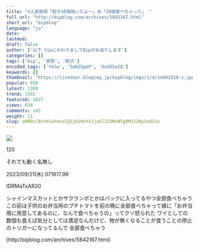 ```yaml
---
title: "4人家族母「餃子40個焼いたよー」夫「30個食べちゃった」 "
full_url: "http://bipblog.com/archives/5842167.html"
short_url: "bipblog"
language: "ja"
date: 
lastmod: 
draft: false
author: ['以下 VipにかわりましてBipがお送りします']
categories: []
tags: ['bip', '家族', '餃子']
encoded_tags: ['Ymlw', '5a625peP', '6aSD5a2Q']
keywords: []
thumbnail: "https://livedoor.blogimg.jp/bipblog/imgs/1/d/1d401518-s.jpg"
popular: 918
latest: 1309
trend: 1501
featured: 1027
views: 634
comments: 145
weight: 11
slug: aHR0cC8vYmlwYmxvZy5jb20vYXJjaGl2ZXMvNTg0MjE2Ny5odG1s
---
```


![](https://livedoor.blogimg.jp/bipblog/imgs/1/d/1d401518-s.jpg)

<div><p class='ent_header' id='res_120'><p class='ent_num'>120</p> <p class='ent_name'>それでも動く名無し</p> <p class='ent_data'>2023/09/21(木) 071617.96</p> <p class='ent_id'>IDRMaTxAR20</p></p><p class='ent_body_p ent_kyocho '> シャインマスカットとかサクランボとかはパックに入ってるやつ全部食べちゃう この前は子供のお弁当用のプチトマトを前の晩に全部食べちゃって嫁に「お弁当用に用意してあるのに、なんで食べちゃうの」ってクソ怒られた ワイとしての数個も食えば気分としては満足なんだけど、物が無くなることが食うことの停止のトリガーになってるんで 全部食べちゃう </p></div>

(http//bipblog.com/archives/5842167.html)

